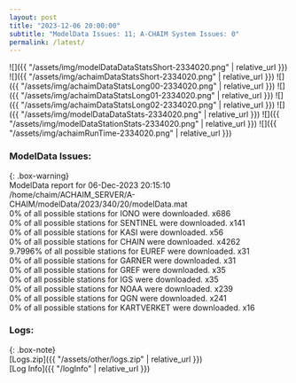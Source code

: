 ```yaml
---
layout: post
title: "2023-12-06 20:00:00"
subtitle: "ModelData Issues: 11; A-CHAIM System Issues: 0"
permalink: /latest/
---
```


![]({{ "/assets/img/modelDataDataStatsShort-2334020.png" | relative_url }})
![]({{ "/assets/img/achaimDataStatsShort-2334020.png" | relative_url }})
![]({{ "/assets/img/achaimDataStatsLong00-2334020.png" | relative_url }})
![]({{ "/assets/img/achaimDataStatsLong01-2334020.png" | relative_url }})
![]({{ "/assets/img/achaimDataStatsLong02-2334020.png" | relative_url }})
![]({{ "/assets/img/modelDataDataStats-2334020.png" | relative_url }})
![]({{ "/assets/img/modelDataStationStats-2334020.png" | relative_url }})
![]({{ "/assets/img/achaimRunTime-2334020.png" | relative_url }})


### ModelData Issues:  
  
{: .box-warning}  
 ModelData report for 06-Dec-2023 20:15:10   
 /home/chaim/ACHAIM_SERVER/A-CHAIM/modelData/2023/340/20/modelData.mat   
 0% of all possible stations for IONO were downloaded. x686   
 0% of all possible stations for SENTINEL were downloaded. x141   
 0% of all possible stations for KASI were downloaded. x56   
 0% of all possible stations for CHAIN were downloaded. x4262   
 9.7996% of all possible stations for EUREF were downloaded. x31   
 0% of all possible stations for GARNER were downloaded. x31   
 0% of all possible stations for GREF were downloaded. x35   
 0% of all possible stations for IGS were downloaded. x35   
 0% of all possible stations for NOAA were downloaded. x239   
 0% of all possible stations for QGN were downloaded. x241   
 0% of all possible stations for KARTVERKET were downloaded. x16   
  


### Logs:  
  
{: .box-note}  
[Logs.zip]({{ "/assets/other/logs.zip" | relative_url }})  
[Log Info]({{ "/logInfo" | relative_url }})  
